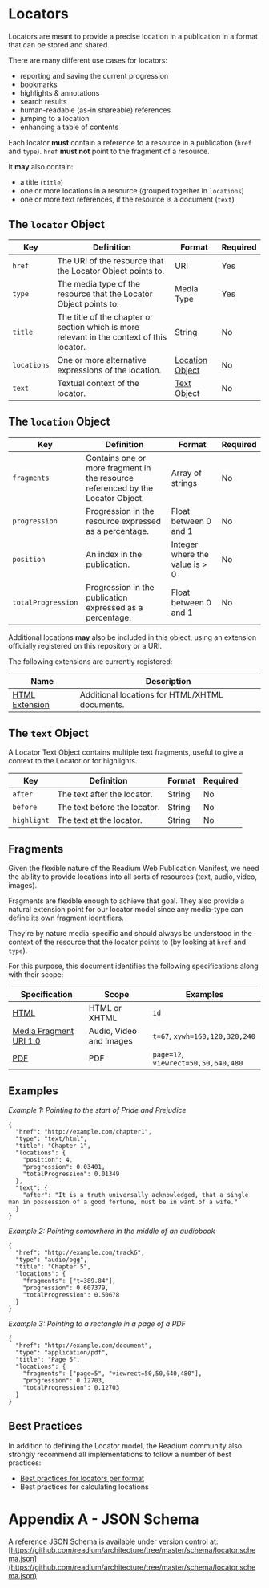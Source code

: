 # Locators

Locators are meant to provide a precise location in a publication in a format that can be stored and shared.

There are many different use cases for locators:

* reporting and saving the current progression
* bookmarks
* highlights & annotations
* search results
* human-readable (as-in shareable) references
* jumping to a location
* enhancing a table of contents

Each locator <strong class="rfc">must</strong> contain a reference to a resource in a publication (`href` and `type`).
`href` <strong class="rfc">must not</strong> point to the fragment of a resource.

It <strong class="rfc">may</strong> also contain:

* a title (`title`)
* one or more locations in a resource (grouped together in `locations`)
* one or more text references, if the resource is a document (`text`)

## The `locator` Object

| Key  | Definition | Format | Required |
| ---- | ---------- | ------ | -------- |
| `href`  | The URI of the resource that the Locator Object points to. | URI | Yes |
| `type`  | The media type of the resource that the Locator Object points to. | Media Type | Yes |
| `title`  | The title of the chapter or section which is more relevant in the context of this locator.| String | No |
| `locations`  | One or more alternative expressions of the location. | [Location Object](#the-location-object) | No |
| `text`  |  Textual context of the locator.  | [Text Object](#the-text-object) | No |

## The `location` Object

| Key  | Definition | Format | Required |
| ---- | ---------- | ------ | -------- |
| `fragments` |  Contains one or more fragment in the resource referenced by the Locator Object.  | Array of strings | No |
| `progression`  | Progression in the resource expressed as a percentage.  | Float between 0 and 1 | No |
| `position`  | An index in the publication.  | Integer where the value is > 0 | No |
| `totalProgression` | Progression in the publication expressed as a percentage.  | Float between 0 and 1 | No |

Additional locations <strong class="rfc">may</strong> also be included in this object, using an extension officially registered on this repository or a URI.

The following extensions are currently registered:

| Name  |  Description |
| ----- | ------------ |
| [HTML Extension](extensions/html.md) | Additional locations for HTML/XHTML documents. |

## The `text` Object

A Locator Text Object contains multiple text fragments, useful to give a context to the Locator or for highlights.

| Key  | Definition | Format | Required |
| ---- | ---------- | ------ | -------- |
| `after` | The text after the locator.| String | No |
| `before` | The text before the locator.  | String | No |
| `highlight` | The text at the locator.  | String | No |


## Fragments

Given the flexible nature of the Readium Web Publication Manifest, we need the ability to provide locations into all sorts of resources (text, audio, video, images).

Fragments are flexible enough to achieve that goal. They also provide a natural extension point for our locator model since any media-type can define its own fragment identifiers.

They're by nature media-specific and should always be understood in the context of the resource that the locator points to (by looking at `href` and `type`).

For this purpose, this document identifies the following specifications along with their scope:

| Specification | Scope | Examples |
| ------------- | ----- | ------- |
| [HTML](https://html.spec.whatwg.org/) | HTML or XHTML | `id` |
| [Media Fragment URI 1.0](https://www.w3.org/TR/media-frags/) | Audio, Video and Images | `t=67`, `xywh=160,120,320,240`|
| [PDF](http://tools.ietf.org/rfc/rfc3778) | PDF | `page=12`, `viewrect=50,50,640,480`|


## Examples


*Example 1: Pointing to the start of Pride and Prejudice*

```
{
  "href": "http://example.com/chapter1",
  "type": "text/html",
  "title": "Chapter 1",
  "locations": {
    "position": 4,
    "progression": 0.03401,
    "totalProgression": 0.01349
  },
  "text": {
    "after": "It is a truth universally acknowledged, that a single man in possession of a good fortune, must be in want of a wife."
  }
}
```

*Example 2: Pointing somewhere in the middle of an audiobook*

```
{
  "href": "http://example.com/track6",
  "type": "audio/ogg",
  "title": "Chapter 5",
  "locations": {
    "fragments": ["t=389.84"],
    "progression": 0.607379,
    "totalProgression": 0.50678
  }
}
```

*Example 3: Pointing to a rectangle in a page of a PDF*

```
{
  "href": "http://example.com/document",
  "type": "application/pdf",
  "title": "Page 5",
  "locations": {
    "fragments": ["page=5", "viewrect=50,50,640,480"],
    "progression": 0.12703,
    "totalProgression": 0.12703
  }
}
```

## Best Practices

In addition to defining the Locator model, the Readium community also strongly recommend all implementations to follow a number of best practices:

* [Best practices for locators per format](best-practices/format.md)
* Best practices for calculating locations


# Appendix A - JSON Schema

A reference JSON Schema is available under version control at: [https://github.com/readium/architecture/tree/master/schema/locator.schema.json](https://github.com/readium/architecture/tree/master/schema/locator.schema.json)
